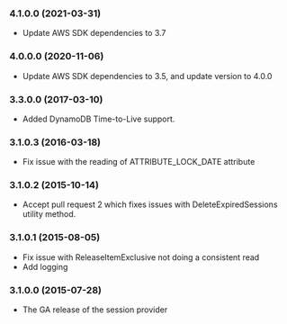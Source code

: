 ### 4.1.0.0 (2021-03-31)
* Update AWS SDK dependencies to 3.7

### 4.0.0.0 (2020-11-06)
* Update AWS SDK dependencies to 3.5, and update version to 4.0.0

### 3.3.0.0 (2017-03-10)
* Added DynamoDB Time-to-Live support.

### 3.1.0.3 (2016-03-18)
* Fix issue with the reading of ATTRIBUTE_LOCK_DATE attribute

### 3.1.0.2 (2015-10-14)
* Accept pull request 2 which fixes issues with DeleteExpiredSessions utility method.

### 3.1.0.1 (2015-08-05)
* Fix issue with ReleaseItemExclusive not doing a consistent read
* Add logging

### 3.1.0.0 (2015-07-28)
* The GA release of the session provider